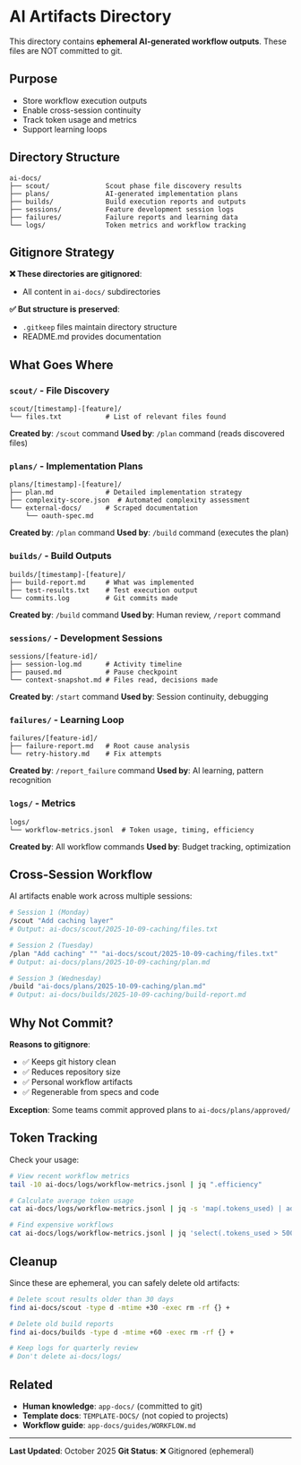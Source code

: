 # AI Artifacts Directory

This directory contains **ephemeral AI-generated workflow outputs**. These files are NOT committed to git.

## Purpose

- Store workflow execution outputs
- Enable cross-session continuity
- Track token usage and metrics
- Support learning loops

## Directory Structure

```
ai-docs/
├── scout/              Scout phase file discovery results
├── plans/              AI-generated implementation plans
├── builds/             Build execution reports and outputs
├── sessions/           Feature development session logs
├── failures/           Failure reports and learning data
└── logs/               Token metrics and workflow tracking
```

## Gitignore Strategy

**❌ These directories are gitignored**:
- All content in `ai-docs/` subdirectories

**✅ But structure is preserved**:
- `.gitkeep` files maintain directory structure
- README.md provides documentation

## What Goes Where

### `scout/` - File Discovery
```
scout/[timestamp]-[feature]/
└── files.txt           # List of relevant files found
```

**Created by**: `/scout` command
**Used by**: `/plan` command (reads discovered files)

### `plans/` - Implementation Plans
```
plans/[timestamp]-[feature]/
├── plan.md             # Detailed implementation strategy
├── complexity-score.json  # Automated complexity assessment
└── external-docs/      # Scraped documentation
    └── oauth-spec.md
```

**Created by**: `/plan` command
**Used by**: `/build` command (executes the plan)

### `builds/` - Build Outputs
```
builds/[timestamp]-[feature]/
├── build-report.md     # What was implemented
├── test-results.txt    # Test execution output
└── commits.log         # Git commits made
```

**Created by**: `/build` command
**Used by**: Human review, `/report` command

### `sessions/` - Development Sessions
```
sessions/[feature-id]/
├── session-log.md      # Activity timeline
├── paused.md           # Pause checkpoint
└── context-snapshot.md # Files read, decisions made
```

**Created by**: `/start` command
**Used by**: Session continuity, debugging

### `failures/` - Learning Loop
```
failures/[feature-id]/
├── failure-report.md   # Root cause analysis
└── retry-history.md    # Fix attempts
```

**Created by**: `/report_failure` command
**Used by**: AI learning, pattern recognition

### `logs/` - Metrics
```
logs/
└── workflow-metrics.jsonl  # Token usage, timing, efficiency
```

**Created by**: All workflow commands
**Used by**: Budget tracking, optimization

## Cross-Session Workflow

AI artifacts enable work across multiple sessions:

```bash
# Session 1 (Monday)
/scout "Add caching layer"
# Output: ai-docs/scout/2025-10-09-caching/files.txt

# Session 2 (Tuesday)
/plan "Add caching" "" "ai-docs/scout/2025-10-09-caching/files.txt"
# Output: ai-docs/plans/2025-10-09-caching/plan.md

# Session 3 (Wednesday)
/build "ai-docs/plans/2025-10-09-caching/plan.md"
# Output: ai-docs/builds/2025-10-09-caching/build-report.md
```

## Why Not Commit?

**Reasons to gitignore**:
- ✅ Keeps git history clean
- ✅ Reduces repository size
- ✅ Personal workflow artifacts
- ✅ Regenerable from specs and code

**Exception**: Some teams commit approved plans to `ai-docs/plans/approved/`

## Token Tracking

Check your usage:
```bash
# View recent workflow metrics
tail -10 ai-docs/logs/workflow-metrics.jsonl | jq ".efficiency"

# Calculate average token usage
cat ai-docs/logs/workflow-metrics.jsonl | jq -s 'map(.tokens_used) | add/length'

# Find expensive workflows
cat ai-docs/logs/workflow-metrics.jsonl | jq 'select(.tokens_used > 50000)'
```

## Cleanup

Since these are ephemeral, you can safely delete old artifacts:

```bash
# Delete scout results older than 30 days
find ai-docs/scout -type d -mtime +30 -exec rm -rf {} +

# Delete old build reports
find ai-docs/builds -type d -mtime +60 -exec rm -rf {} +

# Keep logs for quarterly review
# Don't delete ai-docs/logs/
```

## Related

- **Human knowledge**: `app-docs/` (committed to git)
- **Template docs**: `TEMPLATE-DOCS/` (not copied to projects)
- **Workflow guide**: `app-docs/guides/WORKFLOW.md`

---

**Last Updated**: October 2025
**Git Status**: ❌ Gitignored (ephemeral)

